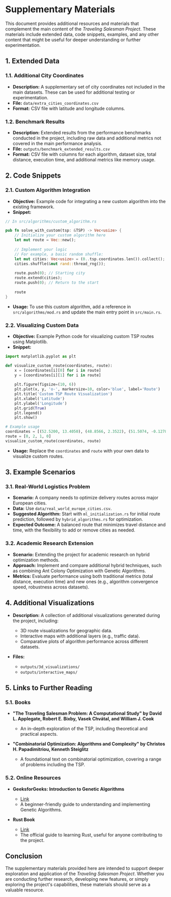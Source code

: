 # Supplementary Materials

This document provides additional resources and materials that complement the main content of the *Traveling Salesman Project*. These materials include extended data, code snippets, examples, and any other content that might be useful for deeper understanding or further experimentation.

## 1. Extended Data

### 1.1. Additional City Coordinates

- **Description:** A supplementary set of city coordinates not included in the main datasets. These can be used for additional testing or experimentation.
- **File:** `data/extra_cities_coordinates.csv`
- **Format:** CSV file with latitude and longitude columns.

### 1.2. Benchmark Results

- **Description:** Extended results from the performance benchmarks conducted in the project, including raw data and additional metrics not covered in the main performance analysis.
- **File:** `outputs/benchmark_extended_results.csv`
- **Format:** CSV file with columns for each algorithm, dataset size, total distance, execution time, and additional metrics like memory usage.

## 2. Code Snippets

### 2.1. Custom Algorithm Integration

- **Objective:** Example code for integrating a new custom algorithm into the existing framework.
- **Snippet:**

```rust
// In src/algorithms/custom_algorithm.rs

pub fn solve_with_custom(tsp: &TSP) -> Vec<usize> {
    // Initialize your custom algorithm here
    let mut route = Vec::new();
    
    // Implement your logic
    // For example, a basic random shuffle:
    let mut cities: Vec<usize> = (0..tsp.coordinates.len()).collect();
    cities.shuffle(&mut rand::thread_rng());
    
    route.push(0); // Starting city
    route.extend(cities);
    route.push(0); // Return to the start
    
    route
}
```

- **Usage:** To use this custom algorithm, add a reference in `src/algorithms/mod.rs` and update the main entry point in `src/main.rs`.

### 2.2. Visualizing Custom Data

- **Objective:** Example Python code for visualizing custom TSP routes using Matplotlib.
- **Snippet:**

```python
import matplotlib.pyplot as plt

def visualize_custom_route(coordinates, route):
    x = [coordinates[i][0] for i in route]
    y = [coordinates[i][1] for i in route]
    
    plt.figure(figsize=(10, 6))
    plt.plot(x, y, 'o-', markersize=10, color='blue', label='Route')
    plt.title('Custom TSP Route Visualization')
    plt.xlabel('Latitude')
    plt.ylabel('Longitude')
    plt.grid(True)
    plt.legend()
    plt.show()

# Example usage
coordinates = [(52.5200, 13.4050), (48.8566, 2.3522), (51.5074, -0.1278)]
route = [0, 2, 1, 0]
visualize_custom_route(coordinates, route)
```

- **Usage:** Replace the `coordinates` and `route` with your own data to visualize custom routes.

## 3. Example Scenarios

### 3.1. Real-World Logistics Problem

- **Scenario:** A company needs to optimize delivery routes across major European cities.
- **Data:** Use `data/real_world_europe_cities.csv`.
- **Suggested Algorithm:** Start with `ml_initialization.rs` for initial route prediction, followed by `hybrid_algorithms.rs` for optimization.
- **Expected Outcome:** A balanced route that minimizes travel distance and time, with the flexibility to add or remove cities as needed.

### 3.2. Academic Research Extension

- **Scenario:** Extending the project for academic research on hybrid optimization methods.
- **Approach:** Implement and compare additional hybrid techniques, such as combining Ant Colony Optimization with Genetic Algorithms.
- **Metrics:** Evaluate performance using both traditional metrics (total distance, execution time) and new ones (e.g., algorithm convergence speed, robustness across datasets).

## 4. Additional Visualizations

- **Description:** A collection of additional visualizations generated during the project, including:
  - 3D route visualizations for geographic data.
  - Interactive maps with additional layers (e.g., traffic data).
  - Comparative plots of algorithm performance across different datasets.

- **Files:** 
  - `outputs/3d_visualizations/`
  - `outputs/interactive_maps/`

## 5. Links to Further Reading

### 5.1. Books

- **"The Traveling Salesman Problem: A Computational Study" by David L. Applegate, Robert E. Bixby, Vasek Chvátal, and William J. Cook**
  - An in-depth exploration of the TSP, including theoretical and practical aspects.

- **"Combinatorial Optimization: Algorithms and Complexity" by Christos H. Papadimitriou, Kenneth Steiglitz**
  - A foundational text on combinatorial optimization, covering a range of problems including the TSP.

### 5.2. Online Resources

- **GeeksforGeeks: Introduction to Genetic Algorithms**
  - [Link](https://www.geeksforgeeks.org/genetic-algorithms/)
  - A beginner-friendly guide to understanding and implementing Genetic Algorithms.

- **Rust Book**
  - [Link](https://doc.rust-lang.org/book/)
  - The official guide to learning Rust, useful for anyone contributing to the project.

## Conclusion

The supplementary materials provided here are intended to support deeper exploration and application of the *Traveling Salesman Project*. Whether you are conducting further research, developing new features, or simply exploring the project's capabilities, these materials should serve as a valuable resource.
